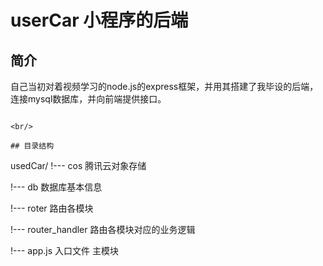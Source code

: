# userCar 小程序的后端 

## 简介
自己当初对着视频学习的node.js的express框架，并用其搭建了我毕设的后端，连接mysql数据库，并向前端提供接口。
```

<br/>

## 目录结构

```
usedCar/
!--- cos 腾讯云对象存储

!--- db 数据库基本信息

!--- roter 路由各模块 

!--- router_handler 路由各模块对应的业务逻辑

!--- app.js 入口文件 主模块

```
